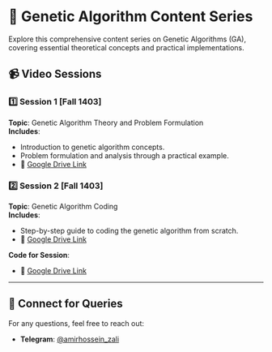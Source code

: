 # 🧠 Genetic Algorithm Content Series

Explore this comprehensive content series on Genetic Algorithms (GA), covering essential theoretical concepts and practical implementations.

## 📹 Video Sessions

### 1️⃣ Session 1 [Fall 1403]
**Topic**: Genetic Algorithm Theory and Problem Formulation  
**Includes**:
   - Introduction to genetic algorithm concepts.
   - Problem formulation and analysis through a practical example.
   - 📌 [Google Drive Link](https://drive.google.com/file/d/1uTYl6Et9hQaR7HqdJjoWNmHn24QI4wIG/view?usp=sharing)

### 2️⃣ Session 2 [Fall 1403]
**Topic**: Genetic Algorithm Coding  
**Includes**:
   - Step-by-step guide to coding the genetic algorithm from scratch.
   - 📌 [Google Drive Link](https://drive.google.com/file/d/1LXz-OtGV6eNoOcYCG0EenTcPSAiEUzuF/view?usp=drive_link)

**Code for Session**:  
   - 📌 [Google Drive Link](https://drive.google.com/file/d/1APUYFaQZoga5bIhQDsGvsnurbMLHdUwr/view?usp=drive_link)

---

## 📣 Connect for Queries
For any questions, feel free to reach out:
- **Telegram**: [@amirhossein_zali](https://t.me/amirhossein_zali)
